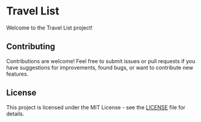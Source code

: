 # Travel List

Welcome to the Travel List project!

## Contributing

Contributions are welcome! Feel free to submit issues or pull requests if you have suggestions for improvements, found bugs, or want to contribute new features.

## License

This project is licensed under the MIT License - see the [LICENSE](LICENSE) file for details.


